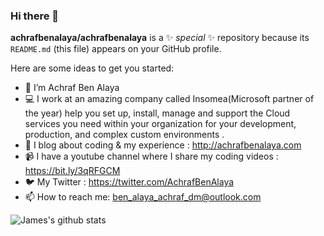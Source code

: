 ### Hi there 👋


**achrafbenalaya/achrafbenalaya** is a ✨ _special_ ✨ repository because its `README.md` (this file) appears on your GitHub profile.

Here are some ideas to get you started:

- 🔭 I’m Achraf Ben Alaya
- 💻 I work at an amazing company called Insomea(Microsoft partner of the year) help you set up, install, manage and support the Cloud services you need within your organization       for your development, production, and complex custom environments .
- 📝 I blog about coding & my experience : http://achrafbenalaya.com
- 📹 I have a youtube channel where I share my coding videos : https://bit.ly/3qRFGCM
- 🐦 My Twitter : https://twitter.com/AchrafBenAlaya
- 📫 How to reach me: ben_alaya_achraf_dm@outlook.com

![James's github stats](https://github-readme-stats.vercel.app/api?username=achrafbenalaya&show_icons=true)

